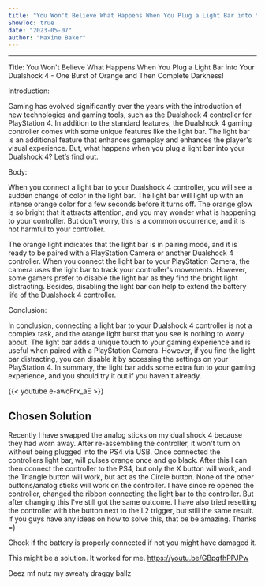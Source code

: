 ```yaml
---
title: "You Won't Believe What Happens When You Plug a Light Bar into Your Dualshock 4 - One Burst of Orange and Then Complete Darkness!"
ShowToc: true 
date: "2023-05-07"
author: "Maxine Baker"
---
```

*****
Title: You Won't Believe What Happens When You Plug a Light Bar into Your Dualshock 4 - One Burst of Orange and Then Complete Darkness!

Introduction:

Gaming has evolved significantly over the years with the introduction of new technologies and gaming tools, such as the Dualshock 4 controller for PlayStation 4. In addition to the standard features, the Dualshock 4 gaming controller comes with some unique features like the light bar. The light bar is an additional feature that enhances gameplay and enhances the player's visual experience. But, what happens when you plug a light bar into your Dualshock 4? Let’s find out.

Body:

When you connect a light bar to your Dualshock 4 controller, you will see a sudden change of color in the light bar. The light bar will light up with an intense orange color for a few seconds before it turns off. The orange glow is so bright that it attracts attention, and you may wonder what is happening to your controller. But don't worry, this is a common occurrence, and it is not harmful to your controller.

The orange light indicates that the light bar is in pairing mode, and it is ready to be paired with a PlayStation Camera or another Dualshock 4 controller. When you connect the light bar to your PlayStation Camera, the camera uses the light bar to track your controller's movements. However, some gamers prefer to disable the light bar as they find the bright light distracting. Besides, disabling the light bar can help to extend the battery life of the Dualshock 4 controller.

Conclusion:

In conclusion, connecting a light bar to your Dualshock 4 controller is not a complex task, and the orange light burst that you see is nothing to worry about. The light bar adds a unique touch to your gaming experience and is useful when paired with a PlayStation Camera. However, if you find the light bar distracting, you can disable it by accessing the settings on your PlayStation 4. In summary, the light bar adds some extra fun to your gaming experience, and you should try it out if you haven't already.

{{< youtube e-awcFrx_aE >}} 



## Chosen Solution
 Recently I have swapped the analog sticks on my dual shock 4 because they had worn away.
After re-assembling the controller, it won't turn on without being plugged into the PS4 via USB. Once connected the controllers light bar, will pulses orange once and go black.
After this I can then connect the controller to the PS4, but only the X button will work, and the Triangle button will work, but act as the Circle button. None of the other buttons/analog sticks will work on the controller.
I have since re opened the controller, changed the ribbon connecting the light bar to the controller. But after changing this I've still got the same outcome.
I have also tried resetting the controller with the button next to the L2 trigger, but still the same result.
If you guys have any ideas on how to solve this, that be be amazing. Thanks =)

 Check if the battery is properly connected if not you might have damaged it.

 This might be a solution. It worked for me.
https://youtu.be/GBpqfhPPJPw

 Deez mf nutz my sweaty draggy ballz





